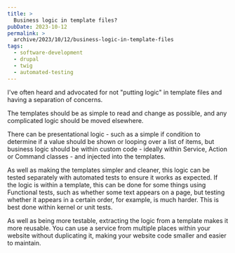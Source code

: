 ```yaml
---
title: >
  Business logic in template files?
pubDate: 2023-10-12
permalink: >
  archive/2023/10/12/business-logic-in-template-files
tags:
  - software-development
  - drupal
  - twig
  - automated-testing
---
```


I've often heard and advocated for not "putting logic" in template files and having a separation of concerns.

The templates should be as simple to read and change as possible, and any complicated logic should be moved elsewhere.

There can be presentational logic - such as a simple if condition to determine if a value should be shown or looping over a list of items, but business logic should be within custom code - ideally within Service, Action or Command classes - and injected into the templates.

As well as making the templates simpler and cleaner, this logic can be tested separately with automated tests to ensure it works as expected. If the logic is within a template, this can be done for some things using Functional tests, such as whether some text appears on a page, but testing whether it appears in a certain order, for example, is much harder. This is best done within kernel or unit tests.

As well as being more testable, extracting the logic from a template makes it more reusable. You can use a service from multiple places within your website without duplicating it, making your website code smaller and easier to maintain.
